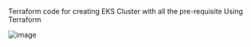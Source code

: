 Terraform code for creating EKS Cluster with all the pre-requisite Using Terraform


![image](https://github.com/user-attachments/assets/7a7e0023-0e56-4022-8943-c293319e4958)

